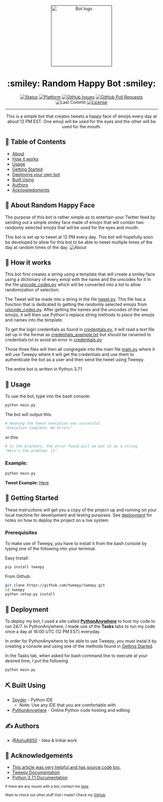 <p align="center">
  <a href="" rel="noopener">
 <img width=200px height=200px src="https://image.flaticon.com/icons/png/512/8/8800.png" alt="Bot logo"></a>
</p>

<h1 align="center">:smiley: Random Happy Bot :smiley:</h1>

<div align="center">

  [![Status](https://img.shields.io/badge/status-active-success.svg)]()
  [![Platform](https://img.shields.io/badge/platform-twitter-1DA1F2.svg)](https://www.twitter.com/RandomHappyBot)
  [![GitHub Issues](https://img.shields.io/github/issues/AshuK650/Random_Happy_Face.svg)](https://github.com/kylelobo/The-Documentation-Compendium/issues)
  [![GitHub Pull Requests](https://img.shields.io/github/issues-pr/AshuK650/Random_Happy_Face.svg)](https://github.com/kylelobo/The-Documentation-Compendium/pulls)
 ![Last Commit](https://img.shields.io/github/last-commit/AshuK650/Random_Happy_Face.svg)
  [![License](https://img.shields.io/badge/license-MIT-blue.svg)](/LICENSE)

</div>

---

<p align="center"> This is a simple bot that creates tweets a happy face of emojis every day at about 12 PM EST. One emoji will be used for the eyes and the other will be used for the mouth. 
    <br> 
</p>

## 📝 Table of Contents
+ [About](#about)
+ [How it works](#working)
+ [Usage](#usage)
+ [Getting Started](#getting_started)
+ [Deploying your own bot](#deployment)
+ [Built Using](#built_using)
+ [Authors](#authors)
+ [Acknowledgments](#acknowledgement)

## 🧐 About Random Happy Face<a name = "About"></a>
The purpose of this bot is rather simple as to entertain your Twitter feed by sending out a simple smiley face made of emojis that will contain two randomly selected emojis that will be used for the eyes and mouth. 

This bot is set up to tweet at 12 PM every day. This bot will hopefully soon be developed to allow for this bot to be able to tweet multiple times of the day at random times of the day. 
![About](https://i.gifer.com/B4IU.gif)

## 💭 How it works<a name = "working"></a>

This bot first creates a string using a template that will create a smiley face using a dictionary of every emoji with the name and the unicodes for it in the file [unicode_codes.py](https://github.com/AshuK650/Random_Happy_Face/blob/master/unicode_codes.py) which will be converted into a list to allow randomization of selection. 

The Tweet will be made into a string in the file [tweet.py](https://github.com/AshuK650/Random_Happy_Face/blob/master/tweet.py). This file has a function that is dedicated to getting the randomly selected emojis from [unicode_codes.py](https://github.com/AshuK650/Random_Happy_Face/blob/master/unicode_codes.py). After getting the names and the unicodes of the two emojis, it will then use Python's replace string methods to place the emojis and names into the template. 

To get the login credentials as found in [credentials.py](https://github.com/AshuK650/Random_Happy_Face/blob/master/credentials.py), it will read a text file set up in the format as [credentials_example.txt](https://github.com/AshuK650/Random_Happy_Face/blob/master/credentials_example.txt) but should be ranamed to credentials.txt to avoid an error in [credentials.py](https://github.com/AshuK650/Random_Happy_Face/blob/master/credentials.py)

Those three files will then all congregate into the main file [main.py](https://github.com/AshuK650/Random_Happy_Face/blob/master/main.py) where it will use Tweepy where it will get the credentials and use them to authenticate the bot as a user and then send the tweet using Tweepy. 

The entire bot is written in Python 3.7.1

## 🎈 Usage <a name = "usage"></a>

To use the bot, type into the bash console:
```bash
python main.py 
```

The bot will output this: 
```python
# meaning the tweet execution was successful 
"Execution Complete: No Errors"  
```
or this: 
```python 
# in the brackets, the error found will be put in as a string 
"Here's the problem: {}"
```

### Example:
``` bash
python main.py 
```
**Tweet Example:**
[Here](https://twitter.com/RandomHappyBot/status/1140366150645235712)

## 🏁 Getting Started <a name = "getting_started"></a>
These instructions will get you a copy of the project up and running on your local machine for development and testing purposes. See [deployment](#deployment) for notes on how to deploy the project on a live system.

### Prerequisites

To make use of Tweepy, you have to install it from the bash console by typing one of the following into your terminal.

Easy Install: 
```bash
pip install tweepy 
```

From Github: 
```bash 
git clone https://github.com/tweepy/tweepy.git
cd tweepy 
python setup.py install 
```

## 🚀 Deployment <a name = "deployment"></a>
To deploy my bot, I used a site called [**PythonAnywhere**](https://pythonanywhere.com) to host my code to run 24/7. In PythonAnywhere, I made use of the **Tasks** tabs to run my code once a day at 16:00 UTC (12 PM EST) everyday. 

In order for PythonAnywhere to be able to use Tweepy, you must instal it by creating a console and using one of the methods found in [Getting Started](#getting_started).

In the Tasks tab, when asked for bash command line to execute at your desired time, I put the following 
``` bash
python main.py
```

## ⛏️ Built Using <a name = "built_using"></a>
+ [Spyder](https://www.spyder-ide.org/) - Python IDE 
	+ Note: Use any IDE that you are comfortable with
+ [PythonAnywhere](https://www.pythonanywhere.com/) - Online Python code hosting and editing 

## ✍️ Authors <a name = "authors"></a>
+ [@AshuK650](https://github.com/AshuK650) - Idea & Initial work

## 🎉 Acknowledgements <a name = "acknowledgement"></a>
+ [This article was very helpful and has source code too.](https://dev.to/emcain/how-to-set-up-a-twitter-bot-with-python-and-heroku-1n39)
+ [Tweepy Documentation](http://docs.tweepy.org/en/latest/index.html) 
+ [Python 3.7.1 Documentation](https://docs.python.org/3/)

<sup>If there are any issues with a bot, contact me [here](https://twitter.com/AshuKher)</sup>

<sup>Want to check out other stuff that I made? Check my [GitHub](https://github.com/AshuK650)</sup>